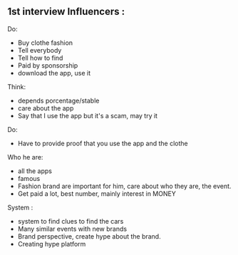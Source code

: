 ## 1st interview Influencers :

Do:

-   Buy clothe fashion
-   Tell everybody
-   Tell how to find
-   Paid by sponsorship
-   download the app, use it

Think:

-   depends porcentage/stable
-   care about the app
-   Say that I use the app but it's a scam, may try it

Do:

-   Have to provide proof that you use the app and the clothe

Who he are:

-   all the apps
-   famous
-   Fashion brand are important for him, care about who they are, the event.
-   Get paid a lot, best number, mainly interest in MONEY

System :

-   system to find clues to find the cars
-   Many similar events with new brands
-   Brand perspective, create hype about the brand.
-   Creating hype platform
